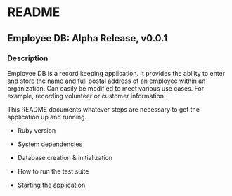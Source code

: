 # README

## Employee DB: Alpha Release, v0.0.1

### Description
Employee DB is a record keeping application. It provides the ability to enter and store the name and full postal address   of an employee within an organization. Can easily be modified to meet various use cases. For example, recording volunteer or customer information.

This README documents whatever steps are necessary to get the
application up and running.

* Ruby version

* System dependencies

* Database creation & initialization

* How to run the test suite

* Starting the application
